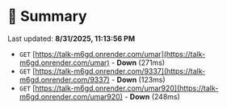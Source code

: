 # 📖 Summary
Last updated: **8/31/2025, 11:13:56 PM**

- `GET` [https://talk-m6gd.onrender.com/umar](https://talk-m6gd.onrender.com/umar) - **Down** (271ms)
- `GET` [https://talk-m6gd.onrender.com/9337](https://talk-m6gd.onrender.com/9337) - **Down** (123ms)
- `GET` [https://talk-m6gd.onrender.com/umar920](https://talk-m6gd.onrender.com/umar920) - **Down** (248ms)
